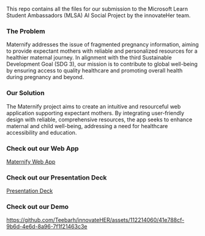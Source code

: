 This repo contains all the files for our submission to the Microsoft Learn Student Ambassadors (MLSA) AI Social Project by the innovateHer team. 

### The Problem
Maternify addresses the issue of fragmented pregnancy information, aiming to provide expectant mothers with reliable and personalized resources for a healthier maternal journey. In alignment with the third Sustainable Development Goal (SDG 3), our mission is to contribute to global well-being by ensuring access to quality healthcare and promoting overall health during pregnancy and beyond.

### Our Solution
The Maternify project aims to create an intuitive and resourceful web application supporting expectant mothers. By integrating user-friendly design with reliable, comprehensive resources, the app seeks to enhance maternal and child well-being, addressing a need for healthcare accessibility and education.

### Check out our Web App
[Maternify Web App](https://teebarh.github.io/innovateHER/)

### Check out our Presentation Deck
[Presentation Deck](https://1drv.ms/p/s!ApMGZZJ0814pl0yuPGarBOXoGS62?e=UCjD2X)

### Check out our Demo
https://github.com/Teebarh/innovateHER/assets/112214060/41e788cf-9b6d-4e6d-8a96-7f1f21463c3e

